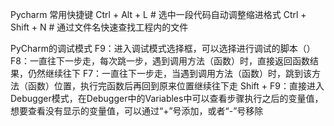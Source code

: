 Pycharm 常用快捷键
Ctrl + Alt + L  # 选中一段代码自动调整缩进格式
Ctrl + Shift + N # 通过文件名快速查找工程内的文件

PyCharm的调试模式
F9：进入调试模式选择框，可以选择进行调试的脚本（）
F8：一直往下一步走，每次跳一步，遇到调用方法（函数）时，直接返回函数结果，仍然继续往下
F7：一直往下一步走，当遇到调用方法（函数）时，跳到该方法（函数）位置，执行完函数后再回到原来位置继续往下走
Shift + F9：直接进入Debugger模式，在Debugger中的Variables中可以查看步骤执行之后的变量值，想要查看没有显示的变量值，可以通过“+”号添加，或者“-”号移除
